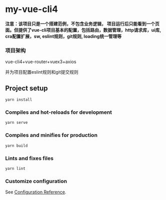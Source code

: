 # my-vue-cli4
**注意：该项目只是一个搭建范例，不包含业务逻辑， 项目运行后只能看到一个页面。但提供了vue-cli项目基本的配置，包括路由，数据管理，http请求库，ui库, cra配置扩展，sw, eslint规则，git规则, loading统一管理等**

### 项目架构
vue-cli4+vue-router+vuex3+axios

并为项目配置eslint规则和git提交规则
## Project setup
```
yarn install
```

### Compiles and hot-reloads for development
```
yarn serve
```

### Compiles and minifies for production
```
yarn build
```

### Lints and fixes files
```
yarn lint
```

### Customize configuration
See [Configuration Reference](https://cli.vuejs.org/config/).
